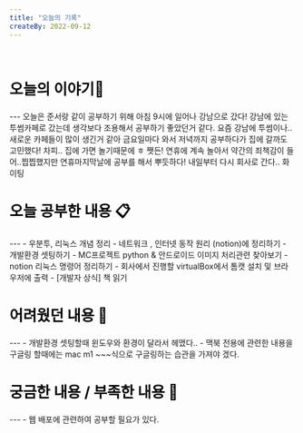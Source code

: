 ```yaml
---
title: "오늘의 기록"
createBy: 2022-09-12
---
```



<br>

<h2 style="font-size:26px; color:black ">오늘의 이야기🧧</h2>
--- 
오늘은 준서랑 같이 공부하기 위해 아침 9시에 일어나 강남으로 갔다! 강남에 있는 투썸카페로 갔는데 생각보다 조용해서 공부하기 좋았던거 같다.
요즘 강남에 투썸이나.. 새로운 카페들이 많이 생긴거 같아 금요일마다 와서 저녁까지 공부하다가 집에 갈까도 고민했다! 차피.. 집에 가면 놀기때문에 ㅎ
쨋든! 연휴에 계속 놀아서 약간의 죄책감이 들어..찝찝했지만 연휴마지막날에 공부를 해서 뿌듯하다! 내일부터 다시 회사로 간다.. 화이팅


####  
<h2 style="font-size:26px; color:black ">오늘 공부한 내용 📋</h2>
---
- 우분투, 리눅스 개념 정리
- 네트워크 , 인터넷 동작 원리 (notion)에 정리하기
- 개발환경 셋팅하기
- MC프로젝트 python & 안드로이드 이미지 처리관련 찾아보기
- notion 리눅스 명령어 정리하기 
- 회사에서 진행할 virtualBox에서 톰캣 설치 및 브라우저에 출력
- [개발자 상식] 책 읽기


<h2 style="font-size:26px; color:black ">어려웠던 내용 🤢</h2>
---
- 개발환경 셋팅할때 윈도우와 환경이 달라서 헤맸다..
- 맥북 전용에 관련한 내용을 구글링 할때에는 mac m1 ~~~식으로 구글링하는 습관을 가져야 겠다.

<h2 style="font-size:26px; color:black ">궁금한 내용 / 부족한 내용 🧐</h2>
---
- 웹 배포에 관련하여 공부할 필요가 있다.


